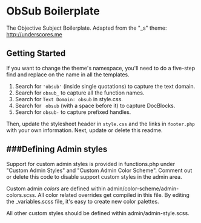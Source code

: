 ObSub Boilerplate
===

The Objective Subject Boilerplate. Adapted from the "_s" theme: http://underscores.me

Getting Started
---------------

If you want to change the theme's namespace, you'll need to do a five-step find and replace on the name in all the templates.

1. Search for `'obsub'` (inside single quotations) to capture the text domain.
2. Search for `obsub_` to capture all the function names.
3. Search for `Text Domain: obsub` in style.css.
4. Search for <code>&nbsp;obsub</code> (with a space before it) to capture DocBlocks.
5. Search for `obsub-` to capture prefixed handles.

Then, update the stylesheet header in `style.css` and the links in `footer.php` with your own information. Next, update or delete this readme.

###Defining Admin styles
------------------------
Support for custom admin styles is provided in functions.php under "Custom Admin Styles" and "Custom Admin Color Scheme". Comment out or delete this code to disable support custom styles in the admin area.

Custom admin _colors_ are defined within admin/color-scheme/admin-colors.scss. All color related overrides get compiled in this file. By editing the _variables.scss file, it's easy to create new color palettes.

All other custom styles should be defined within admin/admin-style.scss.
